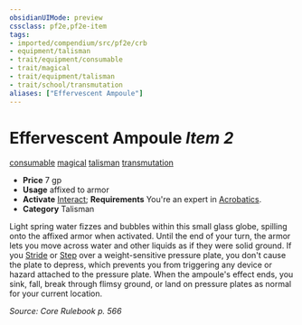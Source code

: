 ```yaml
---
obsidianUIMode: preview
cssclass: pf2e,pf2e-item
tags:
- imported/compendium/src/pf2e/crb
- equipment/talisman
- trait/equipment/consumable
- trait/magical
- trait/equipment/talisman
- trait/school/transmutation
aliases: ["Effervescent Ampoule"]
---
```

# Effervescent Ampoule *Item 2*  
[consumable](consumable.md)  [magical](magical.md)  [talisman](talisman.md)  [transmutation](transmutation.md)  

- **Price** 7 gp
- **Usage** affixed to armor
- **Activate** [Interact](interact.md); **Requirements** You're an expert in [Acrobatics](../../skills.md#Acrobatics).
- **Category** Talisman

Light spring water fizzes and bubbles within this small glass globe, spilling onto the affixed armor when activated. Until the end of your turn, the armor lets you move across water and other liquids as if they were solid ground. If you [Stride](stride.md) or [Step](step.md) over a weight-sensitive pressure plate, you don't cause the plate to depress, which prevents you from triggering any device or hazard attached to the pressure plate. When the ampoule's effect ends, you sink, fall, break through flimsy ground, or land on pressure plates as normal for your current location.

*Source: Core Rulebook p. 566*